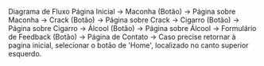Diagrama de Fluxo
Página Inicial
→ Maconha (Botão) → Página sobre Maconha
→ Crack (Botão) → Página sobre Crack
→ Cigarro (Botão) → Página sobre Cigarro
→ Álcool (Botão) → Página sobre Álcool
→ Formulário de Feedback (Botão) → Página de Contato
→ Caso precise retornar à pagina inicial, selecionar o botão de 'Home', localizado no canto superior esquerdo.

